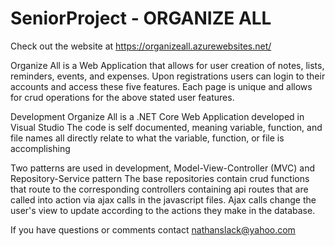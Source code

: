 # SeniorProject - ORGANIZE ALL

Check out the website at https://organizeall.azurewebsites.net/

Organize All is a Web Application that allows for user creation of notes, lists, reminders, events, and expenses.
Upon registrations users can login to their accounts and access these five features. Each page is unique and allows
for crud operations for the above stated user features.

Development
Organize All is a .NET Core Web Application developed in Visual Studio
The code is self documented, meaning variable, function, and file names all
directly relate to what the variable, function, or file is accomplishing

Two patterns are used in development, Model-View-Controller (MVC) and Repository-Service pattern
The base repositories contain crud functions that route to the corresponding controllers containing
api routes that are called into action via ajax calls in the javascript files. Ajax calls change the
user's view to update according to the actions they make in the database.

If you have questions or comments contact nathanslack@yahoo.com
